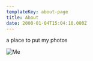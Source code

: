 ```yaml
---
templateKey: about-page
title: About
date: 2000-01-04T15:04:10.000Z
---
```


a place to put my photos

![Me](/img/about.jpg)

